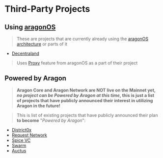 # Third-Party Projects

## Using [aragonOS](../documentation/aragonOS.md)
> These are projects that are currently already using the [aragonOS architecture](../documentation/aragonOS.md) or parts of it

- [Decentraland](https://decentraland.org/)
> Uses [Proxy](http://localhost:8000/documentation/aragonOS/#2-upgradeability) feature from aragonOS as a part of their project

## Powered by Aragon
> **Aragon Core and Aragon Network are NOT live on the Mainnet yet, _no project can be Powered by Aragon at this time_, this is just a list of projects that have publicly announced their interest in utilizing Aragon in the future!**

> This is list of existing projects that have publicly announced their plan **to become** "_Powered by Aragon_":

- [District0x](https://district0x.io)
- [Request Network](https://request.network)
- [Spice VC](http://www.spicevc.com)
- [Swarm](http://swarm.fund)
- [Auctus](https://auctus.org/)

